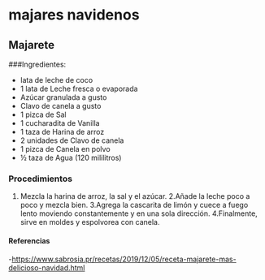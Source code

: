

# majares navidenos


## Majarete


###Ingredientes:
- lata de leche de coco
- 1 lata de Leche fresca o evaporada
- Azúcar granulada a gusto
- Clavo de canela a gusto
- 1 pizca de Sal
- 1 cucharadita de Vanilla
- 1 taza de Harina de arroz
- 2 unidades de Clavo de canela
- 1 pizca de Canela en polvo
- ½ taza de Agua (120 mililitros)



### Procedimientos

1. Mezcla la harina de arroz, la sal y el azúcar.
2.Añade la leche poco a poco y mezcla bien.
3.Agrega la cascarita de limón y cuece a fuego lento moviendo constantemente y en una sola dirección.
4.Finalmente, sirve en moldes y espolvorea con canela.


#### Referencias
-https://www.sabrosia.pr/recetas/2019/12/05/receta-majarete-mas-delicioso-navidad.html
